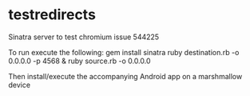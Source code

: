 # testredirects
Sinatra server to test chromium issue 544225

To run execute the following:
gem install sinatra
ruby destination.rb -o 0.0.0.0 -p 4568 &
ruby source.rb -o 0.0.0.0

Then install/execute the accompanying Android app on a marshmallow device
